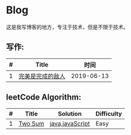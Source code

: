# Blog
这是我写博客的地方，专注于技术，但是不限于技术。

## 写作:
| # | Title | 时间 | 
|---| ----- | -------- |
|1|[完美是完成的敌人](https://github.com/MagicalBridge/Blog/issues/2)|2019-06-13|


## leetCode  Algorithm:

| # | Title | Solution | Difficulty |
|---| ----- | -------- | ---------- |
|1|[Two Sum](https://leetcode.com/problems/two-sum/)| [java,javaScript](https://github.com/MagicalBridge/Blog/issues/1)|Easy|





